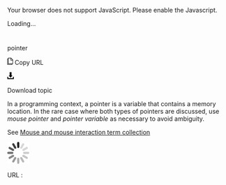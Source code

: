 Your browser does not support JavaScript. Please enable the Javascript.

Loading...

# 

pointer

![Copy URL](pointer_files/Copy.png)
Copy URL

![Download](pointer_files/Download.png)

Download topic

In
a programming context, a pointer is a variable that contains a memory
location. In the rare case where both types of pointers are discussed,
use *mouse pointer* and *pointer variable* as necessary to avoid ambiguity.

See [Mouse and mouse interaction term collection](https://worldready.cloudapp.net/Styleguide/Read?id=2700&topicid=29013)

![In progress](pointer_files/activity-large.gif)

URL :

